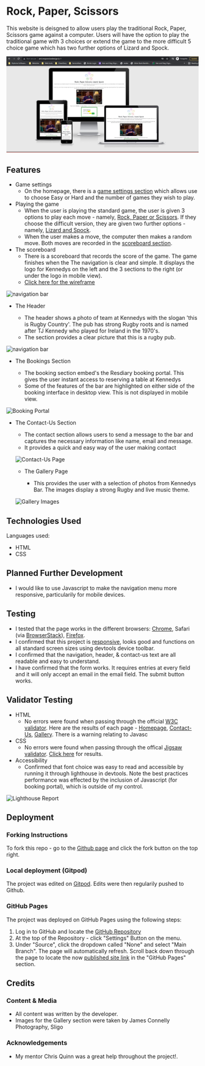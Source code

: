 # Rock, Paper, Scissors

This website is deisgned to allow users play the traditional Rock, Paper, Scissors game against a computer. Users will have the option to play the traditional game with 3 choices or extend the game to the more difficult 5 choice game which has two further options of Lizard and Spock.

![mobile responsive design](assets/images/responsive-design.jpg)

## Features

- Game settings
    - On the homepage, there is a [game settings section](assets/images/game-settings.jpg) which allows use to choose Easy or Hard and the number of games they wish to play. 
- Playing the game
    - When the user is playing the standard game, the user is given 3 options to play each move - namely, [Rock, Paper or Scissors](assets/images/game-play.jpg). If they choose the difficult version, they are given two further options - namely, [Lizard and Spock](assets/images/game-play-difficult.jpg).
    - When the user makes a move, the computer then makes a random move. Both moves are recorded in the [scoreboard section](assets/images/scoreboard.jpg).
- The scoreboard
    - There is a scoreboard that records the score of the game. The game finishes when the 
    The navigation is clear and simple. It displays the logo for Kennedys on the left and the 3 sections to the right (or under the logo in mobile view). 
    - [Click here for the wireframe](assets/images/wireframe.jpg)

![navigation bar](assets/images/header.jpg)

- The Header

    - The header shows a photo of team at Kennedys with the slogan 'this is Rugby Country'. The pub has strong Rugby roots and is named after TJ Kennedy who played for Ireland in the 1970's.
    - The section provides a clear picture that this is a rugby pub.

![navigation bar](assets/images/rugby-country-hero-image.jpg)

- The Bookings Section

    - The booking section embed's the Resdiary booking portal. This gives the user instant access to reserving a table at Kennedys
    - Some of the features of the bar are highlighted on either side of the booking interface in desktop view. This is not displayed in mobile view.

![Booking Portal](assets/images/booking-portal.jpg)

- The Contact-Us Section

    - The contact section allows users to send a message to the bar and captures the necessary information like name, email and message.
    - It provides a quick and easy way of the user making contact

   ![Contact-Us Page](assets/images/contact-us.jpg) 

   - The Gallery Page

        - This provides the user with a selection of photos from Kennedys Bar. The images display a strong Rugby and live music theme.

   ![Gallery Images](assets/images/gallery.jpg)   

## Technologies Used

Languages used:

- HTML
- CSS

## Planned Further Development

- I would like to use Javascript to make the navigation menu more responsive, particularily for mobile devices.

## Testing

- I tested that the page works in the different browsers: [Chrome](assets/images/chrome-testing.jpg), Safari (via [BrowserStack](http://www.browserstack.com)), [Firefox](assets/images/firefox-testing.jpg).
- I confirmed that this project is [responsive](assets/images/responsive-home.jpg), looks good and functions on all standard screen sizes using devtools device toolbar.
- I confirmed that the navigation, header, & contact-us text are all readable and easy to understand.
- I have confirmed that the form works. It requires entries at every field and it will only accept an email in the email field. The submit button works.

## Validator Testing

- HTML
    - No errors were found when passing through the official [W3C validator](https://validator.w3.org/#validate_by_input). Here are the results of each page - [Homepage](assets/images/index-html-check.jpg), [Contact-Us](assets/images/contact-us-html-check.jpg), [Gallery](assets/images/gallery-html-check.jpg). There is a warning relating to Javasc
- CSS
    - No errors were found when passing through the offical [Jigsaw validator](https://jigsaw.w3.org/css-validator/validator). [Click here](assets/images/css-check.jpg) for results.
- Accessibility
    - Confirmed that font choice was easy to read and accessible by running it through lighthouse in devtools. Note the best practices performance was effected by the inclusion of Javascript (for booking portal), which is outside of my control.

 ![Lighthouse Report](assets/images/lighthouse-report.jpg)   

 ## Deployment

 ### Forking Instructions

 To fork this repo - go to the [Github page](https://github.com/fergalquinn77/project1) and click the fork button on the top right.

 ### Local deployment (Gitpod)

 The project was edited on [Gitpod](https://crimson-gibbon-dduyw9gq.ws-eu25.gitpod.io/). Edits were then regularily pushed to Github.
   
 ### GitHub Pages

 The project was deployed on GitHub Pages using the following steps:

1. Log in to GitHub and locate the [GitHub Repository](https://github.com/fergalquinn77/project1.git)
2. At the top of the Repository - click  "Settings" Button on the menu.
3. Under "Source", click the dropdown called "None" and select "Main Branch".
The page will automatically refresh.
Scroll back down through the page to locate the now [published site link](https://fergalquinn77.github.io/project1/) in the "GitHub Pages" section.

## Credits

### Content & Media

- All content was written by the developer. 
- Images for the Gallery section were taken by James Connelly Photography, Sligo

### Acknowledgements

- My mentor Chris Quinn was a great help throughout the project!. 